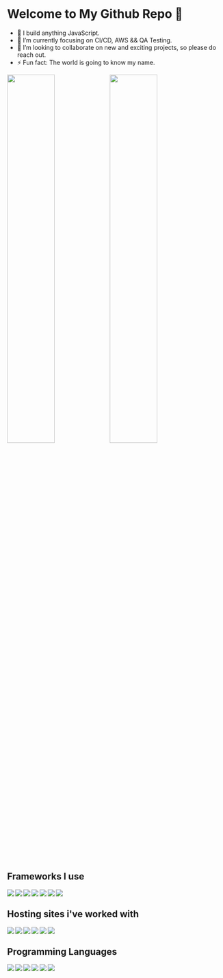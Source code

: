 # Welcome to My Github Repo 👋


- 🌱 I build anything JavaScript. 
- 🌱 I’m currently focusing on CI/CD, AWS && QA Testing. 
- 👯 I’m looking to collaborate on new and exciting projects, so please do reach out.
- ⚡ Fun fact: The world is going to know my name.


<img align="left" width="47%" src="https://github-readme-stats.vercel.app/api?username=ibukunfolay&show_icons=true&theme=dark" />
<img  width="47%" src="https://github-readme-stats.vercel.app/api/top-langs/?username=anuraghazra&layout=compact" />

## Frameworks I use
<img align="left" src="https://img.shields.io/badge/react-%2320232a.svg?style=for-the-badge&logo=react&logoColor=%2361DAFB" />
<img align="left" src="https://img.shields.io/badge/node.js-6DA55F?style=for-the-badge&logo=node.js&logoColor=white" />
<img align="left" src="https://img.shields.io/badge/Next-black?style=for-the-badge&logo=next.js&logoColor=white" />
<img align="left" src="https://img.shields.io/badge/react_native-%2320232a.svg?style=for-the-badge&logo=react&logoColor=%2361DAFB" />
<img align="left" src="(https://img.shields.io/badge/expo-1C1E24?style=for-the-badge&logo=expo&logoColor=#D04A37" />
<img align="left" src="https://img.shields.io/badge/express.js-%23404d59.svg?style=for-the-badge&logo=express&logoColor=%2361DAFB" />
<img src="https://img.shields.io/badge/tailwindcss-%2338B2AC.svg?style=for-the-badge&logo=tailwind-css&logoColor=white" />

## Hosting sites i've worked with
<img align="left" src="https://img.shields.io/badge/AWS-%23FF9900.svg?style=for-the-badge&logo=amazon-aws&logoColor=white" />
<img align="left" src="https://img.shields.io/badge/DigitalOcean-%230167ff.svg?style=for-the-badge&logo=digitalOcean&logoColor=white" />
<img align="left" src="https://img.shields.io/badge/firebase-%23039BE5.svg?style=for-the-badge&logo=firebase" />
<img align="left" src="https://img.shields.io/badge/netlify-%23000000.svg?style=for-the-badge&logo=netlify&logoColor=#00C7B7" />
<img align="left" src="https://img.shields.io/badge/heroku-%23430098.svg?style=for-the-badge&logo=heroku&logoColor=white" />
<img  src="https://img.shields.io/badge/vercel-%23000000.svg?style=for-the-badge&logo=vercel&logoColor=white" />

## Programming Languages
<img align="left" src="https://img.shields.io/badge/html5-%23E34F26.svg?style=for-the-badge&logo=html5&logoColor=white" />
<img align="left" src="https://img.shields.io/badge/javascript-%23323330.svg?style=for-the-badge&logo=javascript&logoColor=%23F7DF1E" />
<img align="left" src="https://img.shields.io/badge/typescript-%23007ACC.svg?style=for-the-badge&logo=typescript&logoColor=white" />
<img align="left" src="https://img.shields.io/badge/css3-%231572B6.svg?style=for-the-badge&logo=css3&logoColor=white" />
<img align="left" src="https://img.shields.io/badge/-GraphQL-E10098?style=for-the-badge&logo=graphql&logoColor=white" />
<img  src="https://img.shields.io/badge/Solidity-%23363636.svg?style=for-the-badge&logo=solidity&logoColor=white" />


  
<!--
**ibukunfolay/ibukunfolay** is a ✨ _special_ ✨ repository because its `README.md` (this file) appears on your GitHub profile.

Here are some ideas to get you started:

- 🔭 I’m currently working on ...
- 🌱 I’m currently learning ...
- 👯 I’m looking to collaborate on ...
- 🤔 I’m looking for help with ...
- 💬 Ask me about ...
- 📫 How to reach me: ...
- 😄 Pronouns: ...
- ⚡ Fun fact: ...
-->
